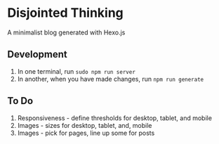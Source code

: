 # Disjointed Thinking

A minimalist blog generated with Hexo.js

## Development

1. In one terminal, run ```sudo npm run server```
2. In another, when you have made changes, run ```npm run generate```

## To Do
1. Responsiveness - define thresholds for desktop, tablet, and mobile
2. Images - sizes for desktop, tablet, and, mobile
3. Images - pick for pages, line up some for posts
